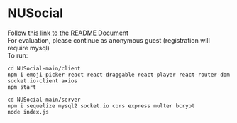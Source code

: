 # NUSocial

[Follow this link to the README Document](https://docs.google.com/document/d/1IJQ_--lYs1CFc_PG3hWkCoFHuZnktSOG3GNSxB0Mi2A/edit?usp=sharing)
<br>
For evaluation, please continue as anonymous guest (registration will require mysql)
<br>
To run: 

```
cd NUSocial-main/client
npm i emoji-picker-react react-draggable react-player react-router-dom socket.io-client axios
npm start
```

```
cd NUSocial-main/server
npm i sequelize mysql2 socket.io cors express multer bcrypt
node index.js
```
